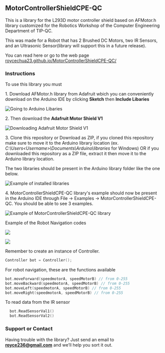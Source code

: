 ## MotorControllerShieldCPE-QC
This is a library for the L293D motor controller shield based on AFMotor.h library customized for the Robotics Workshop of the Computer Engineering Department of TIP-QC. 

This was made for a Robot that has 2 Brushed DC Motors, two IR Sensors, and an Ultrasonic Sensor(library will support this in a future release).

You can read here or go to the web page [roycechua23.github.io/MotorControllerShieldCPE-QC/](https://roycechua23.github.io/MotorControllerShieldCPE-QC/) 

### Instructions

To use this library you must 

1\. Download AFMotor.h library from Adafruit wbich you can conveniently download on the Arduino IDE by clicking **Sketch** then **Include Libaries** 

![Going to Arduino Libaries](https://i.ibb.co/nM2VfKL/Finding-AFMotor-h.png)

2\. Then download the **Adafruit Motor Shield V1**

![Downloading Adafruit Motor Shield V1](https://i.ibb.co/jJgRYrJ/Downloading-Adafruit-Motor-Shield-library-V1.png)

3\. Clone this repository or Download as ZIP, if you cloned this repository make sure to move it to the Arduino library location (ex. _C:\Users\<Username>\Documents\Arduino\libraries_ for Windows) OR if you downloaded this repository as a ZIP file, extract it then move it to the Arduino library location.

The two libraries should be present in the Arduino library folder like the one below.

![Example of installed libraries](https://i.ibb.co/X4w1SsT/Example-of-installed-libraries-in-Arduino.png)

4\. MotorControllerShieldCPE-QC library's example should now be present in the Arduino IDE through File -> Examples -> MotorControllerShieldCPE-QC. You should be able to see 3 examples.

![Example of MotorControllerShieldCPE-QC library](https://i.ibb.co/8jxxn6F/Arduino-Example-of-Motor-Controller-Shield-CPE-QC-library-in-Examples.png)

Example of the Robot Navigation codes

![](https://i.ibb.co/jGzY0PF/Robot-Navigation-Code-Example.png)

![](https://i.ibb.co/kGdGtRJ/Robot-Navigation-Code-Example-2.png)

Remember to create an instance of Controller.
```C++
Controller bot = Controller();
```

For robot navigation, these are the functions available
```C
bot.moveForward(speedmotorA, speedMotorB) // from 0-255
bot.moveBackward(speedmotorA, speedMotorB) // from 0-255
bot.moveLeft(speedmotorA, speedMotorB) // from 0-255
bot.moveRight(speedmotorA, speedMotorB) // from 0-255
```
To read data from the IR sensor
``` C
  bot.ReadSensorVal1() 
  bot.ReadSensorVal2()
```

### Support or Contact

Having trouble with the library? Just send an email to **royce236@gmail.com** and we’ll help you sort it out.
